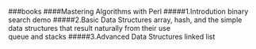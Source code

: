 ###books
####Mastering Algorithms with Perl
#####1.Introdution
binary search demo
#####2.Basic Data Structures
array, hash, and the simple data structures that result naturally from their use  
queue and stacks
#####3.Advanced Data Structures
linked list

